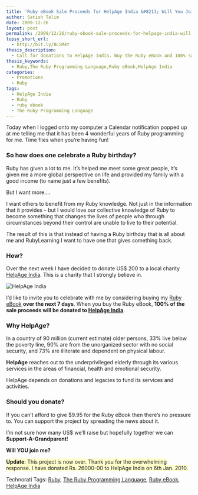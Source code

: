```yaml
---
title: 'Ruby eBook Sale Proceeds for HelpAge India &#8211; Will You Join Me?'
author: Satish Talim
date: 2009-12-26
layout: post
permalink: /2009/12/26/ruby-ebook-sale-proceeds-for-helpage-india-will-you-join-me/
topsy_short_url:
  - http://bit.ly/8LSM4t
thesis_description:
  - Call for donations to HelpAge India. Buy the Ruby eBook and 100% sales proceeds go to HelpAge India.
thesis_keywords:
  - Ruby,The Ruby Programming Language,Ruby eBook,HelpAge India
categories:
  - Promotions
  - Ruby
tags:
  - HelpAge India
  - Ruby
  - ruby ebook
  - The Ruby Programming Language
---
```

<div>
  <p class="alert">
    Today when I logged onto my computer a Calendar notification popped up at me telling me that it has been 4 wonderful years of Ruby programming for me. Time flies when you&#8217;re having fun!
  </p>
  
  <h3>
    So how does one celebrate a Ruby birthday?
  </h3>
  
  <p>
    Ruby has given a lot to me. It&#8217;s helped me meet some great people, it&#8217;s given me a more global perspective on life and provided my family with a good income (to name just a few benefits).
  </p>
  
  <p>
    But I want more….
  </p>
  
  <p>
    I want others to benefit from my Ruby knowledge. Not just in the information that it provides &#8211; but I would love our collective knowledge of Ruby to become something that changes the lives of people who through circumstances beyond their control are unable to live to their potential.
  </p>
  
  <p>
    The result of this is that instead of having a Ruby birthday that is all about me and RubyLearning I want to have one that gives something back.
  </p>
  
  <h3>
    How?
  </h3>
  
  <p>
    Over the next week I have decided to donate US$ 200 to a local charity <a href="http://helpageindia.org/">HelpAge India</a>. This is a charity that I strongly believe in.
  </p>
  
  <p>
    <img class="aligncenter" src='http://helpageindia.org/images/banner-support-a-gran.jpg' style="border: 0px none ;" alt="HelpAge India" />
  </p>
  
  <p class="note">
    I&#8217;d like to invite you to celebrate with me by considering buying my <a href="http://book.rubylearning.org/">Ruby eBook</a> <b>over the next 7 days</b>. When you buy the Ruby eBook, <b>100% of the sale proceeds will be donated to <a href="http://helpageindia.org/">HelpAge India</a></b>.
  </p>
  
  <h3>
    Why HelpAge?
  </h3>
  
  <p>
    In a country of 90 million (current estimate) older persons, 33% live below the poverty line, 90% are from the unorganized sector with no social security, and 73% are illiterate and dependent on physical labour.
  </p>
  
  <p>
    <strong>HelpAge</strong> reaches out to the underprivileged elderly through its various services in the areas of financial, health and emotional security.
  </p>
  
  <p>
    HelpAge depends on donations and legacies to fund its services and activities.
  </p>
  
  <h3>
    Should you donate?
  </h3>
  
  <p>
    If you can&#8217;t afford to give $9.95 for the Ruby eBook then there&#8217;s no pressure to. You can support the project by spreading the news about it.
  </p>
  
  <p>
    I&#8217;m not sure how many US$ we&#8217;ll raise but hopefully together we can <b>Support-A-Grandparent</b>!
  </p>
  
  <p>
    <b>Will YOU join me?</b>
  </p>
  
  <p>
    <span style="background-color: #FFFFCC;"><b>Update</b>: This project is now over. Thank you for the overwhelming response. I have donated Rs. 26000-00 to HelpAge India on 6th Jan. 2010.</span>
  </p>
</div>

Technorati Tags: <a href="http://technorati.com/tag/Ruby" rel="tag">Ruby</a>, <a href="http://technorati.com/tag/The+Ruby+Programming+Language" rel="tag">The Ruby Programming Language</a>, <a href="http://technorati.com/tag/Ruby+eBook" rel="tag">Ruby eBook</a>, <a href="http://technorati.com/tag/HelpAge+India" rel="tag">HelpAge India</a>
